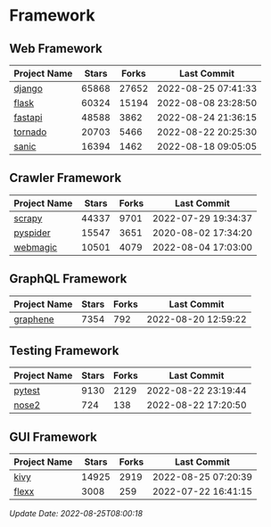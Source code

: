 # Framework

## Web Framework
| Project Name | Stars | Forks | Last Commit |
| ------------ | ----- | ----- | ----------- |
| [django](https://github.com/django/django) | 65868 | 27652 | 2022-08-25 07:41:33 |
| [flask](https://github.com/pallets/flask) | 60324 | 15194 | 2022-08-08 23:28:50 |
| [fastapi](https://github.com/tiangolo/fastapi) | 48588 | 3862 | 2022-08-24 21:36:15 |
| [tornado](https://github.com/tornadoweb/tornado) | 20703 | 5466 | 2022-08-22 20:25:30 |
| [sanic](https://github.com/sanic-org/sanic) | 16394 | 1462 | 2022-08-18 09:05:05 |

## Crawler Framework
| Project Name | Stars | Forks | Last Commit |
| ------------ | ----- | ----- | ----------- |
| [scrapy](https://github.com/scrapy/scrapy) | 44337 | 9701 | 2022-07-29 19:34:37 |
| [pyspider](https://github.com/binux/pyspider) | 15547 | 3651 | 2020-08-02 17:34:20 |
| [webmagic](https://github.com/code4craft/webmagic) | 10501 | 4079 | 2022-08-04 17:03:00 |

## GraphQL Framework
| Project Name | Stars | Forks | Last Commit |
| ------------ | ----- | ----- | ----------- |
| [graphene](https://github.com/graphql-python/graphene) | 7354 | 792 | 2022-08-20 12:59:22 |

## Testing Framework
| Project Name | Stars | Forks | Last Commit |
| ------------ | ----- | ----- | ----------- |
| [pytest](https://github.com/pytest-dev/pytest) | 9130 | 2129 | 2022-08-22 23:19:44 |
| [nose2](https://github.com/nose-devs/nose2) | 724 | 138 | 2022-08-22 17:20:50 |

## GUI Framework
| Project Name | Stars | Forks | Last Commit |
| ------------ | ----- | ----- | ----------- |
| [kivy](https://github.com/kivy/kivy) | 14925 | 2919 | 2022-08-25 07:20:39 |
| [flexx](https://github.com/flexxui/flexx) | 3008 | 259 | 2022-07-22 16:41:15 |

*Update Date: 2022-08-25T08:00:18*